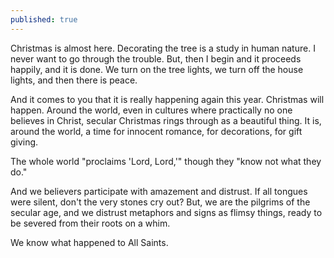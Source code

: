 ```yaml
---
published: true
---
```

Christmas is almost here. Decorating the tree is a study in human nature. I never want to go through the trouble. But, then I begin and it proceeds happily, and it is done. We turn on the tree lights, we turn off the house lights, and then there is peace. 

And it comes to you that it is really happening again this year. Christmas will happen. Around the world, even in cultures where practically no one believes in Christ, secular Christmas rings through as a beautiful thing. It is, around the world, a time for innocent romance, for decorations, for gift giving. 

The whole world "proclaims 'Lord, Lord,'" though they "know not what they do." 

And we believers participate with amazement and distrust. If all tongues were silent, don't the very stones cry out? But, we are the pilgrims of the secular age, and we distrust metaphors and signs as flimsy things, ready to be severed from their roots on a whim. 

We know what happened to All Saints. 
